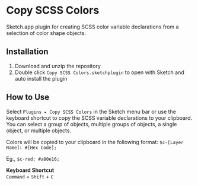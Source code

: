# Copy SCSS Colors
Sketch.app plugin for creating SCSS color variable declarations from a selection of color shape objects.

## Installation
1. Download and unzip the repository
2. Double click `Copy SCSS Colors.sketchplugin` to open with Sketch and auto install the plugin
 
## How to Use
Select `Plugins ▸ Copy SCSS Colors` in the Sketch menu bar or use the keyboard shortcut to copy the SCSS variable declarations to your clipboard.
You can select a group of objects, multiple groups of objects, a single object, or multiple objects.

Colors will be copied to your clipboard in the following format:
`$c-[Layer Name]: #[Hex Code];`

Eg., `$c-red: #a80e16;`

 
**Keyboard Shortcut**  
`Command` + `Shift` + `C`
